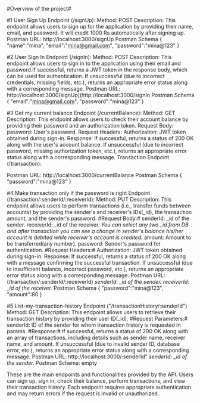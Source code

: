 #Overview of the project#

#1 User Sign Up Endpoint (/signUp):
Method: POST
Description: 
This endpoint allows users to sign up for the application by providing their name, email, and password. It will credit 1000 Rs automatically after signing up.
Postman URL: http://localhost:3000/signUp
Postman Schema
{
    "name":"mina",
    "email":"mina@gmail.com",
    "password":"mina@123"
}



#2 User Sign In Endpoint (/signIn):
Method: POST
Description: 
This endpoint allows users to sign in to the application using their email and password.If successful, returns a JWT token in the response body, which can be used for authentication.
If unsuccessful (due to incorrect credentials, missing fields, etc.), returns an appropriate error status along with a corresponding message.
Postman URL: http://localhost:3000/signUp](http://localhost:3000/signIn
Postman Schema
{
    "email":"mina@gmail.com",
    "password":"mina@123"
}



#3 Get my current balance Endpoint (/currentBalance): 
Method: GET
Description: 
This endpoint allows users to check their account balance by providing their password and an authorization token.
Request Body:
password: User's password.
Request Headers:
Authorization: JWT token obtained during sign-in.
Response:
If successful, returns a status of 200 OK along with the user's account balance.
If unsuccessful (due to incorrect password, missing authorization token, etc.), returns an appropriate error status along with a corresponding message.
Transaction Endpoint (/transaction):

Postman URL: http://localhost:3000/currentBalance
Postman Schema
{
    "password":"mina@123"
}


#4 Make transaction only if the password is right Endpoint (/transaction/:senderId/:receiverId): 
Method: PUT
Description: 
This endpoint allows users to perform transactions (i.e., transfer funds between accounts) by providing the sender's and receiver's IDs(_id), the transaction amount, and the sender's password.
#Request Body:#
senderId: _id of the sender. 
receiverId: _id of the receiver.
*You can select any two _id from DB and after transaction you can see a change in sender's balance his/her account is debited while receiver's account is credited.*
amount: Amount to be transferred(any number).
password: Sender's password for authentication.
#Request Headers:#
Authorization: JWT token obtained during sign-in.
Response:
If successful, returns a status of 200 OK along with a message confirming the successful transaction.
If unsuccessful (due to insufficient balance, incorrect password, etc.), returns an appropriate error status along with a corresponding message.
Postman URL:  (/transaction/:senderId/:receiverId)
*senderId: _id of the sender.* 
*receiverId: _id of the receiver.*
Postman Schema
{
      "password":"mina@123",
     "amount":80
}


#5 List-my-transaction-history Endpoint ("/transactionHistory/:senderId")
Method: GET
Description: This endpoint allows users to retrieve their transaction history by providing their user ID(_id).
#Request Parameters:#
senderId: ID of the sender for whom transaction history is requested in params.
#Response:#
If successful, returns a status of 200 OK along with an array of transactions, including details such as sender name, receiver name, and amount.
If unsuccessful (due to invalid sender ID, database error, etc.), returns an appropriate error status along with a corresponding message.
Postman URL: http://localhost:3000/:senderId"
*senderId: _id of the sender.* 
Postman Schema: empty


These are the main endpoints and functionalities provided by the API. Users can sign up, sign in, check their balance, perform transactions, and view their transaction history. Each endpoint requires appropriate authentication and may return errors if the request is invalid or unauthorized.
